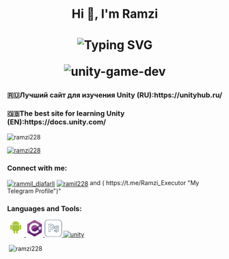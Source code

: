 <h1 align="center">Hi 👋, I'm Ramzi</h1>
<h1 align="center" href="https://git.io/typing-svg"><img src="https://readme-typing-svg.herokuapp.com?font=Fira+Code&size=16&duration=5003&pause=1000&color=F70000&random=false&width=435&lines=I+am+a+developer+of+mobile+and+computer+games" alt="Typing SVG" /></a> 

  ![unity-game-dev](https://github.com/Ramzi228/Ramzi228/assets/52506876/121ce5fd-f944-496a-a336-14436d462338)
  <h3 align="left">🇷🇺Лучший сайт для изучения Unity (RU):https://unityhub.ru/ </h3>
  <h3 align="left">🇬🇧The best site for learning Unity (EN):https://docs.unity.com/ </h3>
<p align="left"> <img src="https://komarev.com/ghpvc/?username=ramzi228&label=Profile%20views&color=0e75b6&style=flat" alt="ramzi228" /> </p>

<p align="left"> <a href="https://github.com/ryo-ma/github-profile-trophy"><img src="https://github-profile-trophy.vercel.app/?username=ramzi228" alt="ramzi228" /></a> </p>

<h3 align="left">Connect with me:</h3>
<p align="left">
<a href="https://instagram.com/rammil_djafarli" target="blank"><img align="center" src="https://raw.githubusercontent.com/rahuldkjain/github-profile-readme-generator/master/src/images/icons/Social/instagram.svg" alt="rammil_djafarli" height="30" width="40" /></a>
<a href="https://discord.gg/356139593541877761" target="blank"><img align="center" src="https://raw.githubusercontent.com/rahuldkjain/github-profile-readme-generator/master/src/images/icons/Social/discord.svg" alt="ramil228" height="30" width="40" /></a>
  and ( https://t.me/Ramzi_Executor "My Telegram Profile")"
</p>

<h3 align="left">Languages and Tools:</h3>
<p align="left"> <a href="https://developer.android.com" target="_blank" rel="noreferrer"> <img src="https://raw.githubusercontent.com/devicons/devicon/master/icons/android/android-original-wordmark.svg" alt="android" width="40" height="40"/> </a> <a href="https://www.w3schools.com/cs/" target="_blank" rel="noreferrer"> <img src="https://raw.githubusercontent.com/devicons/devicon/master/icons/csharp/csharp-original.svg" alt="csharp" width="40" height="40"/> </a> <a href="https://www.photoshop.com/en" target="_blank" rel="noreferrer"> <img src="https://raw.githubusercontent.com/devicons/devicon/master/icons/photoshop/photoshop-line.svg" alt="photoshop" width="40" height="40"/> </a> <a href="https://unity.com/" target="_blank" rel="noreferrer"> <img src="https://www.vectorlogo.zone/logos/unity3d/unity3d-icon.svg" alt="unity" width="40" height="40"/> </a> </p>

<p>&nbsp;<img align="center" src="https://github-readme-stats.vercel.app/api?username=ramzi228&show_icons=true&locale=en" alt="ramzi228" /></p>
